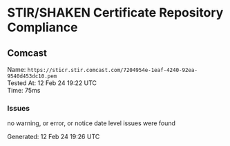 # STIR/SHAKEN Certificate Repository Compliance

## Comcast

Name: `https://sticr.stir.comcast.com/7204954e-1eaf-4240-92ea-9540d453dc10.pem`\
Tested At: 12 Feb 24 19:22 UTC\
Time: 75ms

### Issues

no warning, or error, or notice date level issues were found

Generated: 12 Feb 24 19:26 UTC